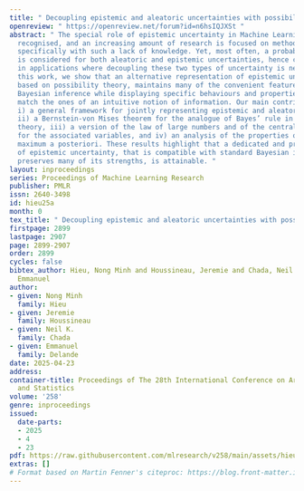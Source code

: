 ```yaml
---
title: " Decoupling epistemic and aleatoric uncertainties with possibility theory "
openreview: " https://openreview.net/forum?id=n6hsIQJXSt "
abstract: " The special role of epistemic uncertainty in Machine Learning is now well
  recognised, and an increasing amount of research is focused on methods for dealing
  specifically with such a lack of knowledge. Yet, most often, a probabilistic representation
  is considered for both aleatoric and epistemic uncertainties, hence creating challenges
  in applications where decoupling these two types of uncertainty is necessary. In
  this work, we show that an alternative representation of epistemic uncertainty,
  based on possibility theory, maintains many of the convenient features of standard
  Bayesian inference while displaying specific behaviours and properties that closely
  match the ones of an intuitive notion of information. Our main contributions are:
  i) a general framework for jointly representing epistemic and aleatoric uncertainties,
  ii) a Bernstein-von Mises theorem for the analogue of Bayes’ rule in possibility
  theory, iii) a version of the law of large numbers and of the central limit theorem
  for the associated variables, and iv) an analysis of the properties of the possibilistic
  maximum a posteriori. These results highlight that a dedicated and principled representation
  of epistemic uncertainty, that is compatible with standard Bayesian inference and
  preserves many of its strengths, is attainable. "
layout: inproceedings
series: Proceedings of Machine Learning Research
publisher: PMLR
issn: 2640-3498
id: hieu25a
month: 0
tex_title: " Decoupling epistemic and aleatoric uncertainties with possibility theory "
firstpage: 2899
lastpage: 2907
page: 2899-2907
order: 2899
cycles: false
bibtex_author: Hieu, Nong Minh and Houssineau, Jeremie and Chada, Neil K. and Delande,
  Emmanuel
author:
- given: Nong Minh
  family: Hieu
- given: Jeremie
  family: Houssineau
- given: Neil K.
  family: Chada
- given: Emmanuel
  family: Delande
date: 2025-04-23
address:
container-title: Proceedings of The 28th International Conference on Artificial Intelligence
  and Statistics
volume: '258'
genre: inproceedings
issued:
  date-parts:
  - 2025
  - 4
  - 23
pdf: https://raw.githubusercontent.com/mlresearch/v258/main/assets/hieu25a/hieu25a.pdf
extras: []
# Format based on Martin Fenner's citeproc: https://blog.front-matter.io/posts/citeproc-yaml-for-bibliographies/
---
```

